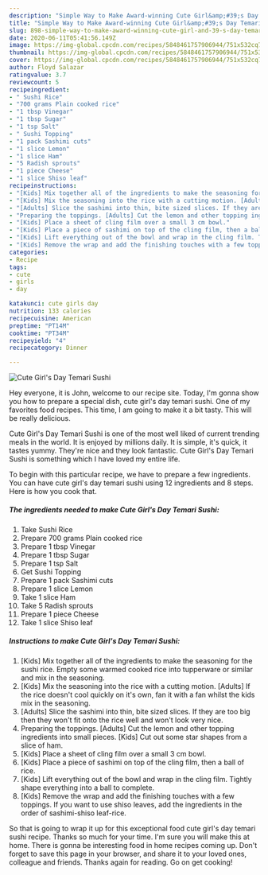 ```yaml
---
description: "Simple Way to Make Award-winning Cute Girl&amp;#39;s Day Temari Sushi"
title: "Simple Way to Make Award-winning Cute Girl&amp;#39;s Day Temari Sushi"
slug: 898-simple-way-to-make-award-winning-cute-girl-and-39-s-day-temari-sushi
date: 2020-06-11T05:41:56.149Z
image: https://img-global.cpcdn.com/recipes/5848461757906944/751x532cq70/cute-girls-day-temari-sushi-recipe-main-photo.jpg
thumbnail: https://img-global.cpcdn.com/recipes/5848461757906944/751x532cq70/cute-girls-day-temari-sushi-recipe-main-photo.jpg
cover: https://img-global.cpcdn.com/recipes/5848461757906944/751x532cq70/cute-girls-day-temari-sushi-recipe-main-photo.jpg
author: Floyd Salazar
ratingvalue: 3.7
reviewcount: 5
recipeingredient:
- " Sushi Rice"
- "700 grams Plain cooked rice"
- "1 tbsp Vinegar"
- "1 tbsp Sugar"
- "1 tsp Salt"
- " Sushi Topping"
- "1 pack Sashimi cuts"
- "1 slice Lemon"
- "1 slice Ham"
- "5 Radish sprouts"
- "1 piece Cheese"
- "1 slice Shiso leaf"
recipeinstructions:
- "[Kids] Mix together all of the ingredients to make the seasoning for the sushi rice. Empty some warmed cooked rice into tupperware or similar and mix in the seasoning."
- "[Kids] Mix the seasoning into the rice with a cutting motion. [Adults] If the rice doesn&#39;t cool quickly on it&#39;s own, fan it with a fan whilst the kids mix in the seasoning."
- "[Adults] Slice the sashimi into thin, bite sized slices. If they are too big then they won&#39;t fit onto the rice well and won&#39;t look very nice."
- "Preparing the toppings. [Adults] Cut the lemon and other topping ingredients into small pieces. [Kids] Cut out some star shapes from a slice of ham."
- "[Kids] Place a sheet of cling film over a small 3 cm bowl."
- "[Kids] Place a piece of sashimi on top of the cling film, then a ball of rice."
- "[Kids] Lift everything out of the bowl and wrap in the cling film. Tightly shape everything into a ball to complete."
- "[Kids] Remove the wrap and add the finishing touches with a few toppings. If you want to use shiso leaves, add the ingredients in the order of sashimi-shiso leaf-rice."
categories:
- Recipe
tags:
- cute
- girls
- day

katakunci: cute girls day 
nutrition: 133 calories
recipecuisine: American
preptime: "PT14M"
cooktime: "PT34M"
recipeyield: "4"
recipecategory: Dinner

---
```



![Cute Girl&#39;s Day Temari Sushi](https://img-global.cpcdn.com/recipes/5848461757906944/751x532cq70/cute-girls-day-temari-sushi-recipe-main-photo.jpg)

Hey everyone, it is John, welcome to our recipe site. Today, I'm gonna show you how to prepare a special dish, cute girl&#39;s day temari sushi. One of my favorites food recipes. This time, I am going to make it a bit tasty. This will be really delicious.

Cute Girl&#39;s Day Temari Sushi is one of the most well liked of current trending meals in the world. It is enjoyed by millions daily. It is simple, it's quick, it tastes yummy. They're nice and they look fantastic. Cute Girl&#39;s Day Temari Sushi is something which I have loved my entire life.




To begin with this particular recipe, we have to prepare a few ingredients. You can have cute girl&#39;s day temari sushi using 12 ingredients and 8 steps. Here is how you cook that.

<!--inarticleads1-->

##### The ingredients needed to make Cute Girl&#39;s Day Temari Sushi:

1. Take  Sushi Rice
1. Prepare 700 grams Plain cooked rice
1. Prepare 1 tbsp Vinegar
1. Prepare 1 tbsp Sugar
1. Prepare 1 tsp Salt
1. Get  Sushi Topping
1. Prepare 1 pack Sashimi cuts
1. Prepare 1 slice Lemon
1. Take 1 slice Ham
1. Take 5 Radish sprouts
1. Prepare 1 piece Cheese
1. Take 1 slice Shiso leaf




<!--inarticleads2-->

##### Instructions to make Cute Girl&#39;s Day Temari Sushi:

1. [Kids] Mix together all of the ingredients to make the seasoning for the sushi rice. Empty some warmed cooked rice into tupperware or similar and mix in the seasoning.
1. [Kids] Mix the seasoning into the rice with a cutting motion. [Adults] If the rice doesn&#39;t cool quickly on it&#39;s own, fan it with a fan whilst the kids mix in the seasoning.
1. [Adults] Slice the sashimi into thin, bite sized slices. If they are too big then they won&#39;t fit onto the rice well and won&#39;t look very nice.
1. Preparing the toppings. [Adults] Cut the lemon and other topping ingredients into small pieces. [Kids] Cut out some star shapes from a slice of ham.
1. [Kids] Place a sheet of cling film over a small 3 cm bowl.
1. [Kids] Place a piece of sashimi on top of the cling film, then a ball of rice.
1. [Kids] Lift everything out of the bowl and wrap in the cling film. Tightly shape everything into a ball to complete.
1. [Kids] Remove the wrap and add the finishing touches with a few toppings. If you want to use shiso leaves, add the ingredients in the order of sashimi-shiso leaf-rice.




So that is going to wrap it up for this exceptional food cute girl&#39;s day temari sushi recipe. Thanks so much for your time. I'm sure you will make this at home. There is gonna be interesting food in home recipes coming up. Don't forget to save this page in your browser, and share it to your loved ones, colleague and friends. Thanks again for reading. Go on get cooking!
